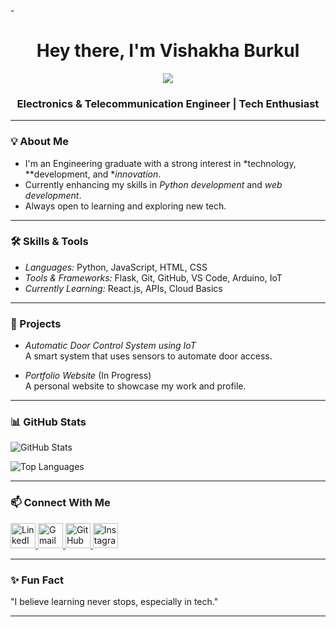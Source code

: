 -<h1 align="center">Hey there, I'm Vishakha Burkul</h1>

<p align="center">
  <img src="https://pin.it/7goXNk5V0"/>
</p>
<h3 align="center">Electronics & Telecommunication Engineer | Tech Enthusiast</h3>

---

### 💡 About Me
- I'm an Engineering graduate with a strong interest in *technology, **development, and **innovation*.
- Currently enhancing my skills in *Python development* and *web development*.
- Always open to learning and exploring new tech.

---

### 🛠️ Skills & Tools
- *Languages:* Python, JavaScript, HTML, CSS
- *Tools & Frameworks:* Flask, Git, GitHub, VS Code, Arduino, IoT
- *Currently Learning:* React.js, APIs, Cloud Basics

---

### 💼 Projects
- *Automatic Door Control System using IoT*  
  A smart system that uses sensors to automate door access.

- *Portfolio Website* (In Progress)  
  A personal website to showcase my work and profile.

---

### 📊 GitHub Stats
![GitHub Stats](https://github-readme-stats.vercel.app/api?username=EnTcExplorer&show_icons=true&theme=github_dark)

![Top Languages](https://github-readme-stats.vercel.app/api/top-langs/?username=EnTcExplorer&layout=compact&theme=github_dark)

---

### 📫 Connect With Me
<p align="left">
  <a href="https://www.linkedin.com/in/Vishakha Burkul/" target="_blank">
    <img src="https://cdn.jsdelivr.net/gh/devicons/devicon/icons/linkedin/linkedin-original.svg" alt="LinkedIn" width="40" height="40"/>
  </a>
  
  <a href="mailto:vishakhaburkul@gmail.com">
    <img src="https://cdn-icons-png.flaticon.com/512/732/732200.png" alt="Gmail" width="40" height="40"/>
  </a>

  <a href="https://github.com/EnTcExplorer" target="_blank">
    <img src="https://cdn.jsdelivr.net/gh/devicons/devicon/icons/github/github-original.svg" alt="GitHub" width="40" height="40"/>
  </a>

  <a href="https://www.instagram.com/vii.shhh._/" target="_blank">
    <img src="https://cdn-icons-png.flaticon.com/512/2111/2111463.png" alt="Instagram" width="40" height="40"/>
  </a>
</p>

---

### ✨ Fun Fact
"I believe learning never stops, especially in tech."

---
